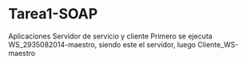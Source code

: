 # Tarea1-SOAP
Aplicaciones Servidor de servicio y cliente
Primero se ejecuta  WS_2935082014-maestro, siendo este el servidor, luego  Cliente_WS-maestro
